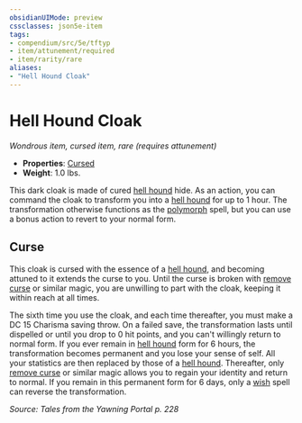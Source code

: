 ```yaml
---
obsidianUIMode: preview
cssclasses: json5e-item
tags:
- compendium/src/5e/tftyp
- item/attunement/required
- item/rarity/rare
aliases: 
- "Hell Hound Cloak"
---
```

# Hell Hound Cloak
*Wondrous item, cursed item, rare (requires attunement)*  

- **Properties**: [Cursed](2-Mechanics/CLI/rules/item-properties.md#Cursed%20Items)
- **Weight**: 1.0 lbs.

This dark cloak is made of cured [hell hound](2-Mechanics/CLI/bestiary/fiend/hell-hound.md) hide. As an action, you can command the cloak to transform you into a [hell hound](2-Mechanics/CLI/bestiary/fiend/hell-hound.md) for up to 1 hour. The transformation otherwise functions as the [polymorph](2-Mechanics/CLI/spells/polymorph.md) spell, but you can use a bonus action to revert to your normal form.

## Curse

This cloak is cursed with the essence of a [hell hound](2-Mechanics/CLI/bestiary/fiend/hell-hound.md), and becoming attuned to it extends the curse to you. Until the curse is broken with [remove curse](2-Mechanics/CLI/spells/remove-curse.md) or similar magic, you are unwilling to part with the cloak, keeping it within reach at all times.

The sixth time you use the cloak, and each time thereafter, you must make a DC 15 Charisma saving throw. On a failed save, the transformation lasts until dispelled or until you drop to 0 hit points, and you can't willingly return to normal form. If you ever remain in [hell hound](2-Mechanics/CLI/bestiary/fiend/hell-hound.md) form for 6 hours, the transformation becomes permanent and you lose your sense of self. All your statistics are then replaced by those of a [hell hound](2-Mechanics/CLI/bestiary/fiend/hell-hound.md). Thereafter, only [remove curse](2-Mechanics/CLI/spells/remove-curse.md) or similar magic allows you to regain your identity and return to normal. If you remain in this permanent form for 6 days, only a [wish](2-Mechanics/CLI/spells/wish.md) spell can reverse the transformation.

*Source: Tales from the Yawning Portal p. 228*